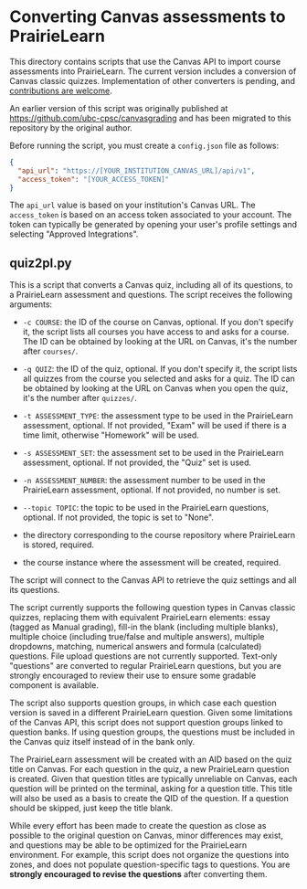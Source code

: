 # Converting Canvas assessments to PrairieLearn

This directory contains scripts that use the Canvas API to import course assessments into
PrairieLearn. The current version includes a conversion of Canvas classic quizzes. Implementation of
other converters is pending, and [contributions are
welcome](https://github.com/PrairieLearn/PrairieLearn).

An earlier version of this script was originally published at
https://github.com/ubc-cpsc/canvasgrading and has been migrated to this repository by the original author.

Before running the script, you must create a `config.json` file as follows:

```json title="config.json"
{
  "api_url": "https://[YOUR_INSTITUTION_CANVAS_URL]/api/v1",
  "access_token": "[YOUR_ACCESS_TOKEN]"
}
```

The `api_url` value is based on your institution's Canvas URL. The `access_token` is based on an
access token associated to your account. The token can typically be generated by opening your user's
profile settings and selecting "Approved Integrations".

## quiz2pl.py

This is a script that converts a Canvas quiz, including all of its questions, to a PrairieLearn
assessment and questions. The script receives the following arguments:

- `-c COURSE`: the ID of the course on Canvas, optional. If you don't specify it, the script lists
  all courses you have access to and asks for a course. The ID can be obtained by looking at the URL
  on Canvas, it's the number after `courses/`.

- `-q QUIZ`: the ID of the quiz, optional. If you don't specify it, the script lists all quizzes
  from the course you selected and asks for a quiz. The ID can be obtained by looking at the URL on
  Canvas when you open the quiz, it's the number after `quizzes/`.

- `-t ASSESSMENT_TYPE`: the assessment type to be used in the PrairieLearn assessment, optional. If
  not provided, "Exam" will be used if there is a time limit, otherwise "Homework" will be used.

- `-s ASSESSMENT_SET`: the assessment set to be used in the PrairieLearn assessment, optional. If
  not provided, the "Quiz" set is used.

- `-n ASSESSMENT_NUMBER`: the assessment number to be used in the PrairieLearn assessment,
  optional. If not provided, no number is set.

- `--topic TOPIC`: the topic to be used in the PrairieLearn questions, optional. If not provided,
  the topic is set to "None".

- the directory corresponding to the course repository where PrairieLearn is stored, required.

- the course instance where the assessment will be created, required.

The script will connect to the Canvas API to retrieve the quiz settings and all its questions.

The script currently supports the following question types in Canvas classic quizzes, replacing them
with equivalent PrairieLearn elements: essay (tagged as Manual grading), fill-in the blank
(including multiple blanks), multiple choice (including true/false and multiple answers), multiple
dropdowns, matching, numerical answers and formula (calculated) questions. File upload questions are
not currently supported. Text-only "questions" are converted to regular
PrairieLearn questions, but you are strongly encouraged to review their use to ensure some gradable
component is available.

The script also supports question groups, in which case each question version is saved in a
different PrairieLearn question. Given some limitations of the Canvas API, this script does not
support question groups linked to question banks. If using question groups, the questions must be
included in the Canvas quiz itself instead of in the bank only.

The PrairieLearn assessment will be created with an AID based on the quiz title on Canvas. For each
question in the quiz, a new PrairieLearn question is created. Given that question titles are
typically unreliable on Canvas, each question will be printed on the terminal, asking for a question
title. This title will also be used as a basis to create the QID of the question. If a question
should be skipped, just keep the title blank.

While every effort has been made to create the question as close as possible to the original
question on Canvas, minor differences may exist, and questions may be able to be optimized for the
PrairieLearn environment. For example, this script does not organize the questions into zones, and
does not populate question-specific tags to questions. You are **strongly encouraged to revise the
questions** after converting them.
